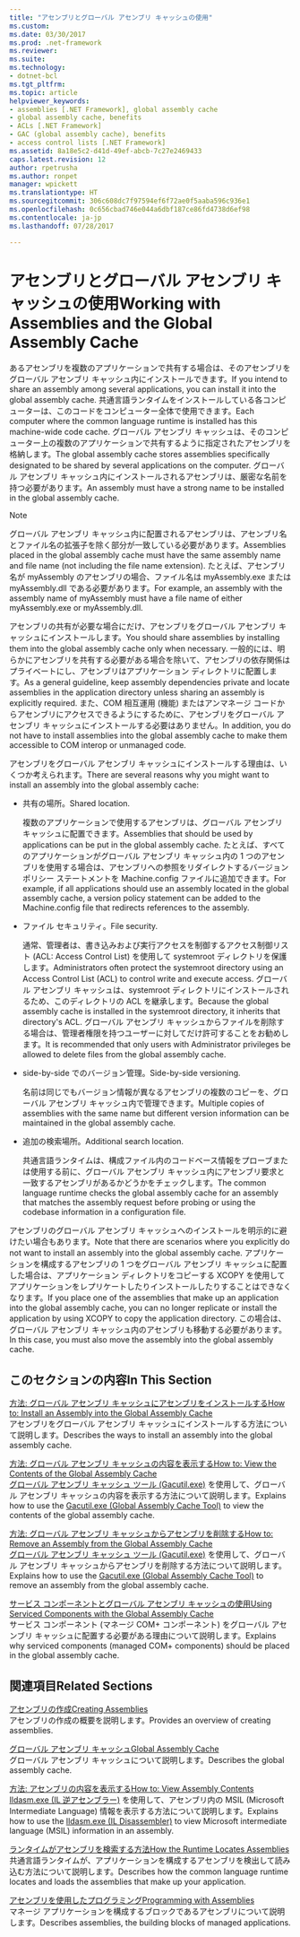 ```yaml
---
title: "アセンブリとグローバル アセンブリ キャッシュの使用"
ms.custom: 
ms.date: 03/30/2017
ms.prod: .net-framework
ms.reviewer: 
ms.suite: 
ms.technology:
- dotnet-bcl
ms.tgt_pltfrm: 
ms.topic: article
helpviewer_keywords:
- assemblies [.NET Framework], global assembly cache
- global assembly cache, benefits
- ACLs [.NET Framework]
- GAC (global assembly cache), benefits
- access control lists [.NET Framework]
ms.assetid: 8a18e5c2-d41d-49ef-abcb-7c27e2469433
caps.latest.revision: 12
author: rpetrusha
ms.author: ronpet
manager: wpickett
ms.translationtype: HT
ms.sourcegitcommit: 306c608dc7f97594ef6f72ae0f5aaba596c936e1
ms.openlocfilehash: 0c656cbad746e044a6dbf187ce86fd4738d6ef98
ms.contentlocale: ja-jp
ms.lasthandoff: 07/28/2017

---
```

# <a name="working-with-assemblies-and-the-global-assembly-cache"></a><span data-ttu-id="5cab7-102">アセンブリとグローバル アセンブリ キャッシュの使用</span><span class="sxs-lookup"><span data-stu-id="5cab7-102">Working with Assemblies and the Global Assembly Cache</span></span>
<span data-ttu-id="5cab7-103">あるアセンブリを複数のアプリケーションで共有する場合は、そのアセンブリをグローバル アセンブリ キャッシュ内にインストールできます。</span><span class="sxs-lookup"><span data-stu-id="5cab7-103">If you intend to share an assembly among several applications, you can install it into the global assembly cache.</span></span> <span data-ttu-id="5cab7-104">共通言語ランタイムをインストールしている各コンピューターは、このコードをコンピューター全体で使用できます。</span><span class="sxs-lookup"><span data-stu-id="5cab7-104">Each computer where the common language runtime is installed has this machine-wide code cache.</span></span> <span data-ttu-id="5cab7-105">グローバル アセンブリ キャッシュは、そのコンピューター上の複数のアプリケーションで共有するように指定されたアセンブリを格納します。</span><span class="sxs-lookup"><span data-stu-id="5cab7-105">The global assembly cache stores assemblies specifically designated to be shared by several applications on the computer.</span></span> <span data-ttu-id="5cab7-106">グローバル アセンブリ キャッシュ内にインストールされるアセンブリは、厳密な名前を持つ必要があります。</span><span class="sxs-lookup"><span data-stu-id="5cab7-106">An assembly must have a strong name to be installed in the global assembly cache.</span></span>  
  
> [!NOTE]
>  <span data-ttu-id="5cab7-107">グローバル アセンブリ キャッシュ内に配置されるアセンブリは、アセンブリ名とファイル名の拡張子を除く部分が一致している必要があります。</span><span class="sxs-lookup"><span data-stu-id="5cab7-107">Assemblies placed in the global assembly cache must have the same assembly name and file name (not including the file name extension).</span></span> <span data-ttu-id="5cab7-108">たとえば、アセンブリ名が myAssembly のアセンブリの場合、ファイル名は myAssembly.exe または myAssembly.dll である必要があります。</span><span class="sxs-lookup"><span data-stu-id="5cab7-108">For example, an assembly with the assembly name of myAssembly must have a file name of either myAssembly.exe or myAssembly.dll.</span></span>  
  
 <span data-ttu-id="5cab7-109">アセンブリの共有が必要な場合にだけ、アセンブリをグローバル アセンブリ キャッシュにインストールします。</span><span class="sxs-lookup"><span data-stu-id="5cab7-109">You should share assemblies by installing them into the global assembly cache only when necessary.</span></span> <span data-ttu-id="5cab7-110">一般的には、明らかにアセンブリを共有する必要がある場合を除いて、アセンブリの依存関係はプライベートにし、アセンブリはアプリケーション ディレクトリに配置します。</span><span class="sxs-lookup"><span data-stu-id="5cab7-110">As a general guideline, keep assembly dependencies private and locate assemblies in the application directory unless sharing an assembly is explicitly required.</span></span> <span data-ttu-id="5cab7-111">また、COM 相互運用 (機能) またはアンマネージ コードからアセンブリにアクセスできるようにするために、アセンブリをグローバル アセンブリ キャッシュにインストールする必要はありません。</span><span class="sxs-lookup"><span data-stu-id="5cab7-111">In addition, you do not have to install assemblies into the global assembly cache to make them accessible to COM interop or unmanaged code.</span></span>  
  
 <span data-ttu-id="5cab7-112">アセンブリをグローバル アセンブリ キャッシュにインストールする理由は、いくつか考えられます。</span><span class="sxs-lookup"><span data-stu-id="5cab7-112">There are several reasons why you might want to install an assembly into the global assembly cache:</span></span>  
  
-   <span data-ttu-id="5cab7-113">共有の場所。</span><span class="sxs-lookup"><span data-stu-id="5cab7-113">Shared location.</span></span>  
  
     <span data-ttu-id="5cab7-114">複数のアプリケーションで使用するアセンブリは、グローバル アセンブリ キャッシュに配置できます。</span><span class="sxs-lookup"><span data-stu-id="5cab7-114">Assemblies that should be used by applications can be put in the global assembly cache.</span></span> <span data-ttu-id="5cab7-115">たとえば、すべてのアプリケーションがグローバル アセンブリ キャッシュ内の 1 つのアセンブリを使用する場合は、アセンブリへの参照をリダイレクトするバージョン ポリシー ステートメントを Machine.config ファイルに追加できます。</span><span class="sxs-lookup"><span data-stu-id="5cab7-115">For example, if all applications should use an assembly located in the global assembly cache, a version policy statement can be added to the Machine.config file that redirects references to the assembly.</span></span>  
  
-   <span data-ttu-id="5cab7-116">ファイル セキュリティ。</span><span class="sxs-lookup"><span data-stu-id="5cab7-116">File security.</span></span>  
  
     <span data-ttu-id="5cab7-117">通常、管理者は、書き込みおよび実行アクセスを制御するアクセス制御リスト (ACL: Access Control List) を使用して systemroot ディレクトリを保護します。</span><span class="sxs-lookup"><span data-stu-id="5cab7-117">Administrators often protect the systemroot directory using an Access Control List (ACL) to control write and execute access.</span></span> <span data-ttu-id="5cab7-118">グローバル アセンブリ キャッシュは、systemroot ディレクトリにインストールされるため、このディレクトリの ACL を継承します。</span><span class="sxs-lookup"><span data-stu-id="5cab7-118">Because the global assembly cache is installed in the systemroot directory, it inherits that directory's ACL.</span></span> <span data-ttu-id="5cab7-119">グローバル アセンブリ キャッシュからファイルを削除する場合は、管理者権限を持つユーザーに対してだけ許可することをお勧めします。</span><span class="sxs-lookup"><span data-stu-id="5cab7-119">It is recommended that only users with Administrator privileges be allowed to delete files from the global assembly cache.</span></span>  
  
-   <span data-ttu-id="5cab7-120">side-by-side でのバージョン管理。</span><span class="sxs-lookup"><span data-stu-id="5cab7-120">Side-by-side versioning.</span></span>  
  
     <span data-ttu-id="5cab7-121">名前は同じでもバージョン情報が異なるアセンブリの複数のコピーを、グローバル アセンブリ キャッシュ内で管理できます。</span><span class="sxs-lookup"><span data-stu-id="5cab7-121">Multiple copies of assemblies with the same name but different version information can be maintained in the global assembly cache.</span></span>  
  
-   <span data-ttu-id="5cab7-122">追加の検索場所。</span><span class="sxs-lookup"><span data-stu-id="5cab7-122">Additional search location.</span></span>  
  
     <span data-ttu-id="5cab7-123">共通言語ランタイムは、構成ファイル内のコードベース情報をプローブまたは使用する前に、グローバル アセンブリ キャッシュ内にアセンブリ要求と一致するアセンブリがあるかどうかをチェックします。</span><span class="sxs-lookup"><span data-stu-id="5cab7-123">The common language runtime checks the global assembly cache for an assembly that matches the assembly request before probing or using the codebase information in a configuration file.</span></span>  
  
 <span data-ttu-id="5cab7-124">アセンブリのグローバル アセンブリ キャッシュへのインストールを明示的に避けたい場合もあります。</span><span class="sxs-lookup"><span data-stu-id="5cab7-124">Note that there are scenarios where you explicitly do not want to install an assembly into the global assembly cache.</span></span> <span data-ttu-id="5cab7-125">アプリケーションを構成するアセンブリの 1 つをグローバル アセンブリ キャッシュに配置した場合は、アプリケーション ディレクトリをコピーする XCOPY を使用してアプリケーションをレプリケートしたりインストールしたりすることはできなくなります。</span><span class="sxs-lookup"><span data-stu-id="5cab7-125">If you place one of the assemblies that make up an application into the global assembly cache, you can no longer replicate or install the application by using XCOPY to copy the application directory.</span></span> <span data-ttu-id="5cab7-126">この場合は、グローバル アセンブリ キャッシュ内のアセンブリも移動する必要があります。</span><span class="sxs-lookup"><span data-stu-id="5cab7-126">In this case, you must also move the assembly into the global assembly cache.</span></span>  
  
## <a name="in-this-section"></a><span data-ttu-id="5cab7-127">このセクションの内容</span><span class="sxs-lookup"><span data-stu-id="5cab7-127">In This Section</span></span>  
 [<span data-ttu-id="5cab7-128">方法: グローバル アセンブリ キャッシュにアセンブリをインストールする</span><span class="sxs-lookup"><span data-stu-id="5cab7-128">How to: Install an Assembly into the Global Assembly Cache</span></span>](../../../docs/framework/app-domains/how-to-install-an-assembly-into-the-gac.md)  
 <span data-ttu-id="5cab7-129">アセンブリをグローバル アセンブリ キャッシュにインストールする方法について説明します。</span><span class="sxs-lookup"><span data-stu-id="5cab7-129">Describes the ways to install an assembly into the global assembly cache.</span></span>  
  
 [<span data-ttu-id="5cab7-130">方法: グローバル アセンブリ キャッシュの内容を表示する</span><span class="sxs-lookup"><span data-stu-id="5cab7-130">How to: View the Contents of the Global Assembly Cache</span></span>](../../../docs/framework/app-domains/how-to-view-the-contents-of-the-gac.md)  
 <span data-ttu-id="5cab7-131">[グローバル アセンブリ キャッシュ ツール (Gacutil.exe)](../../../docs/framework/tools/gacutil-exe-gac-tool.md) を使用して、グローバル アセンブリ キャッシュの内容を表示する方法について説明します。</span><span class="sxs-lookup"><span data-stu-id="5cab7-131">Explains how to use the [Gacutil.exe (Global Assembly Cache Tool)](../../../docs/framework/tools/gacutil-exe-gac-tool.md) to view the contents of the global assembly cache.</span></span>  
  
 [<span data-ttu-id="5cab7-132">方法: グローバル アセンブリ キャッシュからアセンブリを削除する</span><span class="sxs-lookup"><span data-stu-id="5cab7-132">How to: Remove an Assembly from the Global Assembly Cache</span></span>](../../../docs/framework/app-domains/how-to-remove-an-assembly-from-the-gac.md)  
 <span data-ttu-id="5cab7-133">[グローバル アセンブリ キャッシュ ツール (Gacutil.exe)](../../../docs/framework/tools/gacutil-exe-gac-tool.md) を使用して、グローバル アセンブリ キャッシュからアセンブリを削除する方法について説明します。</span><span class="sxs-lookup"><span data-stu-id="5cab7-133">Explains how to use the [Gacutil.exe (Global Assembly Cache Tool)](../../../docs/framework/tools/gacutil-exe-gac-tool.md) to remove an assembly from the global assembly cache.</span></span>  
  
 [<span data-ttu-id="5cab7-134">サービス コンポーネントとグローバル アセンブリ キャッシュの使用</span><span class="sxs-lookup"><span data-stu-id="5cab7-134">Using Serviced Components with the Global Assembly Cache</span></span>](../../../docs/framework/app-domains/use-serviced-components-with-the-gac.md)  
 <span data-ttu-id="5cab7-135">サービス コンポーネント (マネージ COM+ コンポーネント) をグローバル アセンブリ キャッシュに配置する必要がある理由について説明します。</span><span class="sxs-lookup"><span data-stu-id="5cab7-135">Explains why serviced components (managed COM+ components) should be placed in the global assembly cache.</span></span>  
  
## <a name="related-sections"></a><span data-ttu-id="5cab7-136">関連項目</span><span class="sxs-lookup"><span data-stu-id="5cab7-136">Related Sections</span></span>  
 [<span data-ttu-id="5cab7-137">アセンブリの作成</span><span class="sxs-lookup"><span data-stu-id="5cab7-137">Creating Assemblies</span></span>](../../../docs/framework/app-domains/create-assemblies.md)  
 <span data-ttu-id="5cab7-138">アセンブリの作成の概要を説明します。</span><span class="sxs-lookup"><span data-stu-id="5cab7-138">Provides an overview of creating assemblies.</span></span>  
  
 [<span data-ttu-id="5cab7-139">グローバル アセンブリ キャッシュ</span><span class="sxs-lookup"><span data-stu-id="5cab7-139">Global Assembly Cache</span></span>](../../../docs/framework/app-domains/gac.md)  
 <span data-ttu-id="5cab7-140">グローバル アセンブリ キャッシュについて説明します。</span><span class="sxs-lookup"><span data-stu-id="5cab7-140">Describes the global assembly cache.</span></span>  
  
 [<span data-ttu-id="5cab7-141">方法: アセンブリの内容を表示する</span><span class="sxs-lookup"><span data-stu-id="5cab7-141">How to: View Assembly Contents</span></span>](../../../docs/framework/app-domains/how-to-view-assembly-contents.md)  
 <span data-ttu-id="5cab7-142">[Ildasm.exe (IL 逆アセンブラー)](../../../docs/framework/tools/ildasm-exe-il-disassembler.md) を使用して、アセンブリ内の MSIL (Microsoft Intermediate Language) 情報を表示する方法について説明します。</span><span class="sxs-lookup"><span data-stu-id="5cab7-142">Explains how to use the [Ildasm.exe (IL Disassembler)](../../../docs/framework/tools/ildasm-exe-il-disassembler.md) to view Microsoft intermediate language (MSIL) information in an assembly.</span></span>  
  
 [<span data-ttu-id="5cab7-143">ランタイムがアセンブリを検索する方法</span><span class="sxs-lookup"><span data-stu-id="5cab7-143">How the Runtime Locates Assemblies</span></span>](../../../docs/framework/deployment/how-the-runtime-locates-assemblies.md)  
 <span data-ttu-id="5cab7-144">共通言語ランタイムが、アプリケーションを構成するアセンブリを検出して読み込む方法について説明します。</span><span class="sxs-lookup"><span data-stu-id="5cab7-144">Describes how the common language runtime locates and loads the assemblies that make up your application.</span></span>  
  
 [<span data-ttu-id="5cab7-145">アセンブリを使用したプログラミング</span><span class="sxs-lookup"><span data-stu-id="5cab7-145">Programming with Assemblies</span></span>](../../../docs/framework/app-domains/programming-with-assemblies.md)  
 <span data-ttu-id="5cab7-146">マネージ アプリケーションを構成するブロックであるアセンブリについて説明します。</span><span class="sxs-lookup"><span data-stu-id="5cab7-146">Describes assemblies, the building blocks of managed applications.</span></span>

